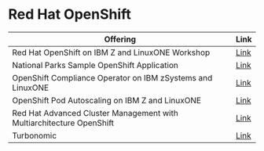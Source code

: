 # Red Hat OpenShift

| Offering    | Link    |
| -------- |-------- |
| Red Hat OpenShift on IBM Z and LinuxONE Workshop | [Link](https://mmondics.github.io/ocp-z-workshop/) |
| National Parks Sample OpenShift Application | [Link](https://github.com/mmondics/national-parks) |
| OpenShift Compliance Operator on IBM zSystems and LinuxONE | [Link](https://techzone.ibm.com/collection/openshift-compliance-operator-zsystems) |
| OpenShift Pod Autoscaling on IBM Z and LinuxONE | [Link](https://github.com/mmondics/ocpz-pod-autoscaling) |
| Red Hat Advanced Cluster Management with Multiarchitecture OpenShift | [Link](https://github.com/mmondics/rhacm-gitops-multiarch) |
| Turbonomic | [Link](https://techzone.ibm.com/collection/turbonomic-openshift-z) | 


